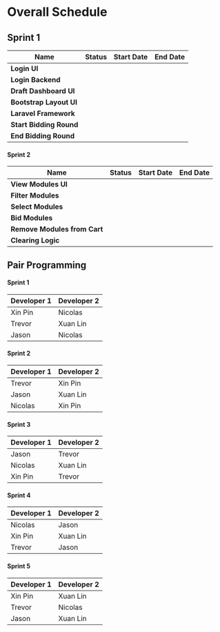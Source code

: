 # Overall Schedule
## Sprint 1
| Name                    | Status | Start Date | End Date |
| ----------------------- | ------ | ---------- | -------- |
| **Login UI**               |        |            |          |
| **Login Backend**       |        |            |          |
| **Draft Dashboard UI**  |        |            |          |
| **Bootstrap Layout UI** |        |            |          |
| **Laravel Framework**   |        |            |          |
| **Start Bidding Round** |        |            |          |
| **End Bidding Round**   |        |            |          |

#### Sprint 2
| Name                          | Status | Start Date | End Date |
| ----------------------------- | ------ | ---------- | -------- |
| **View Modules UI**           |        |            |          |
| **Filter Modules**            |        |            |          |
| **Select Modules**            |        |            |          |
| **Bid Modules**               |        |            |          |
| **Remove Modules from  Cart** |        |            |          |
| **Clearing Logic**            |        |            |          |

## Pair Programming
#### Sprint 1
| Developer 1 | Developer 2 |
| ----------- | ----------- |
| Xin Pin     | Nicolas     |
| Trevor      | Xuan Lin    |
| Jason       | Nicolas     |

#### Sprint 2                    
| Developer 1 | Developer 2 |
| ----------- | ----------- |
| Trevor      | Xin Pin     |
| Jason       | Xuan Lin    |
| Nicolas     | Xin Pin     |

#### Sprint 3          
| Developer 1 | Developer 2 |
| ----------- | ----------- |
| Jason       | Trevor      |
| Nicolas     | Xuan Lin    |
| Xin Pin     | Trevor      |

#### Sprint 4 
| Developer 1 | Developer 2 |
| ----------- | ----------- |
| Nicolas     | Jason       |
| Xin Pin     | Xuan Lin    |
| Trevor      | Jason       |

#### Sprint 5    
| Developer 1 | Developer 2 |
| ----------- | ----------- |
| Xin Pin     | Xuan Lin    |
| Trevor      | Nicolas     |
| Jason       | Xuan Lin    |

